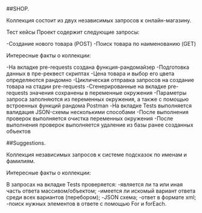 ##SHOP.

Коллекция состоит из двух независимых запросов к онлайн-магазину.

Тест кейсы
Проект содержит следующие запросы:

-Создание нового товара (POST)
-Поиск товара по наименованию (GET)

Интересные факты о коллекции:

-На вкладке pre-requests создана функция-рандомайзер
-Подготовка данных в пре-реквест скриптах
-Цена товара и выбор его цвета определяются рандомно
-Циклическая отправка запросов на создание товара на стадии pre-requests
-Сгенерированные на вкладке pre-requests значения сохранены в переменные окружения
-Параметры запроса заполняются из переменных окружения, а также с помощью встроенных функций рандома Postman
-На вкладке Tests выполняется валидация JSON-схемы несколькими способами
-После выполнения проверок выполняется очистка переменных окружения
-После выполнения проверок выполняется удаление из базы ранее созданных объектов


##Suggestions.

Коллекция независимых запросов к системе подсказок по именам и фамилиям.

Интересные факты о коллекции:

В запросах на вкладке Tests проверяется:
-является ли та или иная часть ответа массивом/объектом;
-имеется ли искомый вариант ответа среди всех вариантов (перебором);
-JSON схема;
-ответ в формате xml;
-поиск нужных элементов в ответе с помощью For и forEach.
